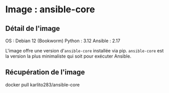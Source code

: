 # Image : ansible-core

## Détail de l'image

OS : Debian 12 (Bookworm)
Python : 3.12
Ansible : 2.17

L'image offre une version d'`ansible-core` installée via pip.
`ansible-core` est la version la plus minimaliste qui soit pour exécuter Ansible.

## Récupération de l'image

docker pull karlito283/ansible-core
